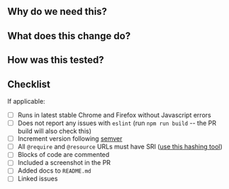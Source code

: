 ## Why do we need this?

## What does this change do?

## How was this tested?

## Checklist

If applicable:

- [ ] Runs in latest stable Chrome and Firefox without Javascript errors
- [ ] Does not report any issues with `eslint` (run `npm run build` -- the PR build will also check this)
- [ ] Increment version following [semver](https://semver.org/)
- [ ] All `@require` and `@resource` URLs must have SRI ([use this hashing tool](https://www.srihash.org/))
- [ ] Blocks of code are commented
- [ ] Included a screenshot in the PR
- [ ] Added docs to `README.md`
- [ ] Linked issues
